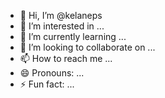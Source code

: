 - 👋 Hi, I’m @kelaneps
- 👀 I’m interested in ...
- 🌱 I’m currently learning ...
- 💞️ I’m looking to collaborate on ...
- 📫 How to reach me ...
- 😄 Pronouns: ...
- ⚡ Fun fact: ...

<!---
kelaneps/kelaneps is a ✨ special ✨ repository because its `README.md` (this file) appears on your GitHub profile.
You can click the Preview link to take a look at your changes.
--->
